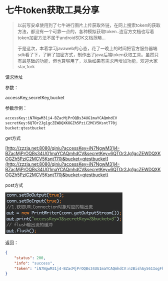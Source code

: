 # 七牛token获取工具分享

> 以前写安卓使用到了七牛进行图片上传获取外链，在网上搜索token的获取方法，都没有一个可靠一点的，各种模拟获取token..连官方文档也写着token加密方法不属于androidSDK文档范畴...
>
> 于是这次，本着学习javaweb的心态，花了一晚上的时间把官方服务器端sdk看了下，了解了加密方式，制作出了java后端token获取工具。虽然只有最基础的功能，但也算够用了，以后如果有需求再增加功能，欢迎大家star,fork

[请求地址](http://zzzia.net:8080/qiniu/)


参数：

accessKey,secretKey,bucket

参数示例：

```
accessKey:iN7NgwM31j4-BZacMjPrOQBs34UG1maYCAQmhdCV
secretKey:6QTOr2Jg1gcZEWDQXKOGZh5PziC2MCV5KsntT70j
bucket:qtestbucket
```

get方式

[http://zzzia.net:8080/qiniu?accessKey=iN7NgwM31j4-BZacMjPrOQBs34UG1maYCAQmhdCV&secretKey=6QTOr2Jg1gcZEWDQXKOGZh5PziC2MCV5KsntT70j&bucket=qtestbucket](http://zzzia.net:8080/qiniu?accessKey=iN7NgwM31j4-BZacMjPrOQBs34UG1maYCAQmhdCV&secretKey=6QTOr2Jg1gcZEWDQXKOGZh5PziC2MCV5KsntT70j&bucket=qtestbucket)


post方式

![img](https://github.com/Zzzia/qiniuToken/blob/master/qiniu.png)


返回：

```json
{
    "status": 200,
    "info": "success",
    "token": "iN7NgwM31j4-BZacMjPrOQBs34UG1maYCAQmhdCV:n2BishAy561IogFhWBFsTccCKYY=:eyJzY29wZSI6InF0ZXN0YnVja2V0IiwiZGVhZGxpbmUiOjE1MTkzODI4NTB9"
}
```
